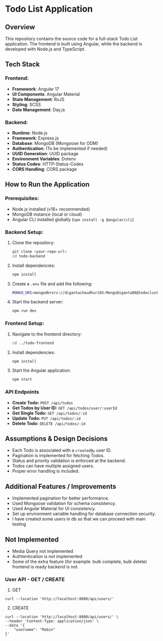 # Todo List Application

## Overview
This repository contains the source code for a full-stack Todo List application. The frontend is built using Angular, while the backend is developed with Node.js and TypeScript.

## Tech Stack
### Frontend:
- **Framework**: Angular 17
- **UI Components**: Angular Material
- **State Management**: RxJS
- **Styling**:  SCSS
- **Date Management**: Day.js

### Backend:
- **Runtime**: Node.js
- **Framework**: Express.js
- **Database**: MongoDB (Mongoose for ODM)
- **Authentication**: (To be implemented if needed)
- **UUID Generation**: UUID package
- **Environment Variables**: Dotenv
- **Status Codes**: HTTP-Status-Codes
- **CORS Handling**: CORS package

## How to Run the Application
### Prerequisites:
- Node.js installed (v18+ recommended)
- MongoDB instance (local or cloud)
- Angular CLI installed globally (`npm install -g @angular/cli`)

### Backend Setup:
1. Clone the repository:  
   ```sh
   git clone <your-repo-url>
   cd todo-backend
   ```
2. Install dependencies:  
   ```sh
   npm install
   ```
3. Create a `.env` file and add the following:  
   ```sh
   MONGO_URI=mongodb+srv://digantachaudhuri03:MongoDiganta06@todocluster.wd0w4.mongodb.net/?retryWrites=true&w=majority&appName=todocluster
   ```
4. Start the backend server:  
   ```sh
   npm run dev
   ```

### Frontend Setup:
1. Navigate to the frontend directory:  
   ```sh
   cd ../todo-frontend
   ```
2. Install dependencies:  
   ```sh
   npm install
   ```
3. Start the Angular application:  
   ```sh
   npm start
   ```

### API Endpoints
- **Create Todo:** `POST /api/todos`
- **Get Todos by User ID:** `GET /api/todos/user/:userId`
- **Get Single Todo:** `GET /api/todos/:id`
- **Update Todo:** `PUT /api/todos/:id`
- **Delete Todo:** `DELETE /api/todos/:id`

## Assumptions & Design Decisions
- Each Todo is associated with a `createdBy` user ID.
- Pagination is implemented for fetching Todos.
- Status and priority validation is enforced at the backend.
- Todos can have multiple assigned users.
- Proper error handling is included.

## Additional Features / Improvements
- Implemented pagination for better performance.
- Used Mongoose validation for schema consistency.
- Used Angular Material for UI consistency.
- Set up environment variable handling for database connection security.
- I have created some users in db so that we can proceed with main testing


## Not Implemented
- Media Query not implemented
- Authtentication is not implemented
- Some of the extra feature (for example: bulk complete, bulk delete) frontend is ready backend is not.



### User API - GET / CREATE

1. GET
```
curl --location 'http://localhost:8080/api/users/'
```

2. CREATE
```
curl --location 'http://localhost:8080/api/users/' \
--header 'Content-Type: application/json' \
--data '{
    "username": "Robin"
}'
```
